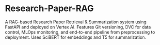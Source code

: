 # Research-Paper-RAG
A RAG-based Research Paper Retrieval &amp; Summarization system using FastAPI and deployed on Vertex AI. Features Git versioning, DVC for data control, MLOps monitoring, and end-to-end pipeline from preprocessing to deployment. Uses SciBERT for embeddings and T5 for summarization.
